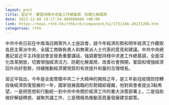 ```yaml
---
layout: post
title: 習近平：要堅持穩中求進工作總基調　防範化解風險
date: 2023-12-08 19:17:54.000000000 +08:00
link: https://news.rthk.hk/rthk/ch/component/k2/1731346-20231208.htm
categories: rthk
---
```


中共中央日前在中南海召開黨外人士座談會，就今年經濟形勢和明年經濟工作聽取各民主黨派中央、全國工商聯負責人和無黨派人士代表的意見和建議。中共中央總書記習近平主持座談會並發表重要講話，強調要堅持穩中求進工作總基調，全面深化改革開放，切實增強經濟活力、防範化解風險、改善社會預期，鞏固和增強經濟回升向好態勢，持續推動經濟實現質的有效提升和量的合理增長。

習近平指出，今年是全面貫徹中共二十大精神的開局之年，是三年新冠疫情防控轉段後經濟恢復發展的一年，國家發展面臨的形勢錯綜複雜，他對與會者提出3點希望，一是把思想和行動統一到中共中央關於經濟工作的重大決策部署上，二是協助做好解疑釋惑、凝聚共識工作，三是積極為推動高質量發展建言獻策。
